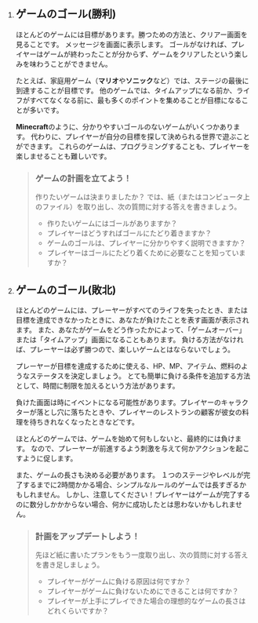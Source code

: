 1. ## ゲームのゴール\(勝利\)

   ほとんどのゲームには目標があります。勝つための方法と、クリアー画面を見ることです。 メッセージを画面に表示します。 ゴールがなければ、プレイヤーはゲームが終わったことが分からず、ゲームをクリアしたという楽しみを味わうことができません。

   たとえば、家庭用ゲーム（**マリオ**や**ソニック**など）では、ステージの最後に到達することが目標です。 他のゲームでは、タイムアップになる前か、ライフがすべてなくなる前に、最も多くのポイントを集めることが目標になることが多いです。

   **Minecraft**のように、分かりやすいゴールのないゲームがいくつかあります。 代わりに、プレイヤーが自分の目標を探して決められる世界で遊ぶことができます。 これらのゲームは、プログラミングすることも、プレイヤーを楽しませることも難しいです。

   > ### ゲームの計画を立てよう！
   >
   > 作りたいゲームは決まりましたか？ では、紙（またはコンピュータ上のファイル）を取り出し、次の質問に対する答えを書きましょう。
   >
   > * 作りたいゲームにはゴールがありますか？
   > * プレイヤーはどうすればゴールにたどり着きますか？
   > * ゲームのゴールは、プレイヤーに分かりやすく説明できますか？
   > * プレイヤーはゴールにたどり着くために必要なことを知っていますか？

2. ## ゲームのゴール\(敗北\)

   ほとんどのゲームには、プレーヤーがすべてのライフを失ったとき、または目標を達成できなかったときに、あなたが負けたことを表す画面が表示されます。 また、あなたがゲームをどう作ったかによって、「ゲームオーバー」または「タイムアップ」画面になることもあります。 負ける方法がなければ、プレーヤーは必ず勝つので、楽しいゲームとはならないでしょう。

   プレーヤーが目標を達成するために使える、HP、MP、アイテム、燃料のようなステータスを決定しましょう。 とても簡単に負ける条件を追加する方法として、時間に制限を加えるという方法があります。

   負けた画面は時にイベントになる可能性があります。プレイヤーのキャラクターが落とし穴に落ちたときや、プレイヤーのレストランの顧客が彼女の料理を待ちきれなくなったときなどです。

   ほとんどのゲームでは、ゲームを始めて何もしないと、最終的には負けます。 なので、プレーヤーが前進するよう刺激を与えて何かアクションを起こすように促します。

   また、ゲームの長さも決める必要があります。 １つのステージやレベルが完了するまでに2時間かかる場合、シンプルなルールのゲームでは長すぎるかもしれません。 しかし、注意してください！プレイヤーはゲームが完了するのに数分しかかからない場合、何かに成功したとは思わないかもしれません。

   > ### 計画をアップデートしよう！
   >
   > 先ほど紙に書いたプランをもう一度取り出し、次の質問に対する答えを書き足しましょう。
   >
   > * プレイヤーがゲームに負ける原因は何ですか？
   > * プレイヤーがゲームに負けないためにできることは何ですか？
   > * プレイヤーが上手にプレイできた場合の理想的なゲームの長さはどれくらいですか？



